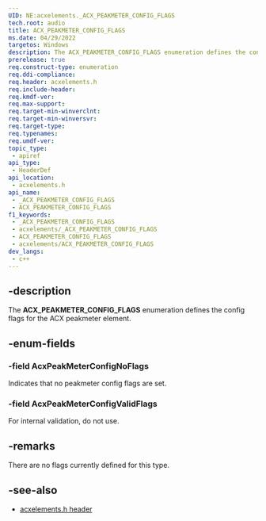 ```yaml
---
UID: NE:acxelements._ACX_PEAKMETER_CONFIG_FLAGS
tech.root: audio 
title: ACX_PEAKMETER_CONFIG_FLAGS
ms.date: 04/29/2022
targetos: Windows
description: The ACX_PEAKMETER_CONFIG_FLAGS enumeration defines the config flags for the ACX peakmeter element.
prerelease: true
req.construct-type: enumeration
req.ddi-compliance: 
req.header: acxelements.h
req.include-header: 
req.kmdf-ver: 
req.max-support: 
req.target-min-winverclnt: 
req.target-min-winversvr: 
req.target-type: 
req.typenames: 
req.umdf-ver: 
topic_type:
 - apiref
api_type:
 - HeaderDef
api_location:
 - acxelements.h
api_name:
 - _ACX_PEAKMETER_CONFIG_FLAGS
 - ACX_PEAKMETER_CONFIG_FLAGS
f1_keywords:
 - _ACX_PEAKMETER_CONFIG_FLAGS
 - acxelements/_ACX_PEAKMETER_CONFIG_FLAGS
 - ACX_PEAKMETER_CONFIG_FLAGS
 - acxelements/ACX_PEAKMETER_CONFIG_FLAGS
dev_langs:
 - c++
---
```


## -description

The **ACX_PEAKMETER_CONFIG_FLAGS** enumeration defines the config flags for the ACX peakmeter element.

## -enum-fields

### -field AcxPeakMeterConfigNoFlags

Indicates that no peakmeter config flags are set.

### -field AcxPeakMeterConfigValidFlags

For internal validation, do not use.

## -remarks

There are no flags currently defined for this type.

## -see-also

- [acxelements.h header](index.md)


